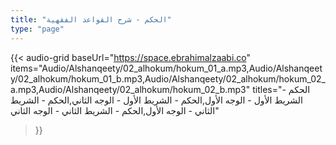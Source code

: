 ```yaml
---
title: "الحكم - شرح القواعد الفقهية"
type: "page"
--- 
```


{{< audio-grid 
  baseUrl="https://space.ebrahimalzaabi.co"
  items="Audio/Alshanqeety/02_alhokum/hokum_01_a.mp3,Audio/Alshanqeety/02_alhokum/hokum_01_b.mp3,Audio/Alshanqeety/02_alhokum/hokum_02_a.mp3,Audio/Alshanqeety/02_alhokum/hokum_02_b.mp3"
  titles="الحكم - الشريط الأول - الوجه الأول,الحكم - الشريط الأول - الوجه الثاني,الحكم - الشريط الثاني - الوجه الأول,الحكم - الشريط الثاني - الوجه الثاني"
>}} 